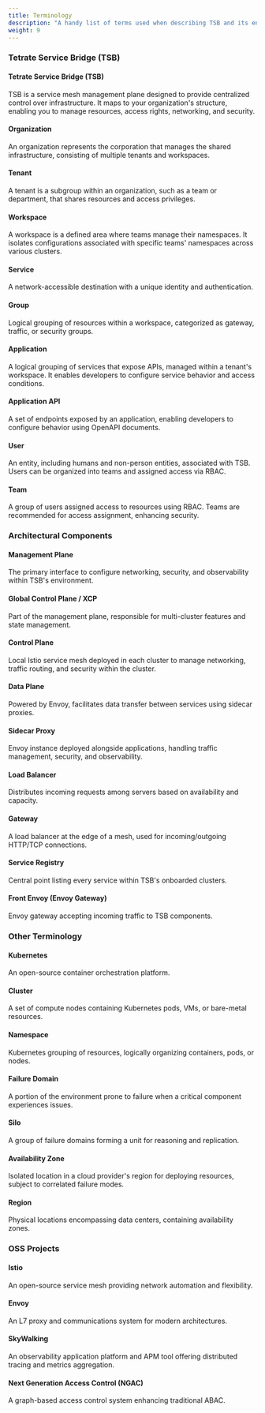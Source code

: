```yaml
---
title: Terminology
description: "A handy list of terms used when describing TSB and its environment."
weight: 9
---
```


### Tetrate Service Bridge (TSB)

#### Tetrate Service Bridge (TSB)

TSB is a service mesh management plane designed to provide centralized control over infrastructure. It maps to your organization's structure, enabling you to manage resources, access rights, networking, and security.

#### Organization

An organization represents the corporation that manages the shared infrastructure, consisting of multiple tenants and workspaces.

#### Tenant

A tenant is a subgroup within an organization, such as a team or department, that shares resources and access privileges.

#### Workspace

A workspace is a defined area where teams manage their namespaces. It isolates configurations associated with specific teams' namespaces across various clusters.

#### Service

A network-accessible destination with a unique identity and authentication.

#### Group

Logical grouping of resources within a workspace, categorized as gateway, traffic, or security groups.

#### Application

A logical grouping of services that expose APIs, managed within a tenant's workspace. It enables developers to configure service behavior and access conditions.

#### Application API

A set of endpoints exposed by an application, enabling developers to configure behavior using OpenAPI documents.

#### User

An entity, including humans and non-person entities, associated with TSB. Users can be organized into teams and assigned access via RBAC.

#### Team

A group of users assigned access to resources using RBAC. Teams are recommended for access assignment, enhancing security.

### Architectural Components

#### Management Plane

The primary interface to configure networking, security, and observability within TSB's environment.

#### Global Control Plane / XCP

Part of the management plane, responsible for multi-cluster features and state management.

#### Control Plane

Local Istio service mesh deployed in each cluster to manage networking, traffic routing, and security within the cluster.

#### Data Plane

Powered by Envoy, facilitates data transfer between services using sidecar proxies.

#### Sidecar Proxy

Envoy instance deployed alongside applications, handling traffic management, security, and observability.

#### Load Balancer

Distributes incoming requests among servers based on availability and capacity.

#### Gateway

A load balancer at the edge of a mesh, used for incoming/outgoing HTTP/TCP connections.

#### Service Registry

Central point listing every service within TSB's onboarded clusters.

#### Front Envoy (Envoy Gateway)

Envoy gateway accepting incoming traffic to TSB components.

### Other Terminology

#### Kubernetes

An open-source container orchestration platform.

#### Cluster

A set of compute nodes containing Kubernetes pods, VMs, or bare-metal resources.

#### Namespace

Kubernetes grouping of resources, logically organizing containers, pods, or nodes.

#### Failure Domain

A portion of the environment prone to failure when a critical component experiences issues.

#### Silo

A group of failure domains forming a unit for reasoning and replication.

#### Availability Zone

Isolated location in a cloud provider's region for deploying resources, subject to correlated failure modes.

#### Region

Physical locations encompassing data centers, containing availability zones.

### OSS Projects

#### Istio

An open-source service mesh providing network automation and flexibility.

#### Envoy

An L7 proxy and communications system for modern architectures.

#### SkyWalking

An observability application platform and APM tool offering distributed tracing and metrics aggregation.

#### Next Generation Access Control (NGAC)

A graph-based access control system enhancing traditional ABAC.
